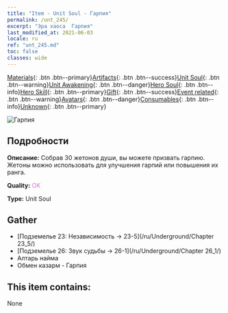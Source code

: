 ```yaml
---
title: "Item - Unit Soul - Гарпия"
permalink: /unt_245/
excerpt: "Эра хаоса  Гарпия"
last_modified_at: 2021-06-03
locale: ru
ref: "unt_245.md"
toc: false
classes: wide
---
```

 [Materials](/ItemsRU/){: .btn .btn--primary}[Artifacts](/ItemsRU/Artifacts/){: .btn .btn--success}[Unit Soul](/ItemsRU/UnitSoul/){: .btn .btn--warning}[Unit Awakening](/ItemsRU/UnitAwakening/){: .btn .btn--danger}[Hero Soul](/ItemsRU/HeroSoul/){: .btn .btn--info}[Hero Skill](/ItemsRU/HeroSkill/){: .btn .btn--primary}[Gift](/ItemsRU/Gift/){: .btn .btn--success}[Event related](/ItemsRU/Events/){: .btn .btn--warning}[Avatars](/ItemsRU/Avatars/){: .btn .btn--danger}[Consumables](/ItemsRU/Consumables/){: .btn .btn--info}[Unknown](/ItemsRU/Unknown/){: .btn .btn--primary}

 ![Гарпия](/images/u/ti_yingshenren.jpg)

## Подробности
 **Описание:** Собрав 30 жетонов души, вы можете призвать гарпию. Жетоны можно использовать для улучшения гарпий или повышения их ранга.

 **Quality:** <span style="color: #DA70D6">OK</span>

 **Type:** Unit Soul

## Gather

*    [Подземелье 23: Независимость -> 23-5](/ru/Underground/Chapter 23_5/) 
*    [Подземелье 26: Звук судьбы -> 26-1](/ru/Underground/Chapter 26_1/) 
*    Алтарь найма 
*    Обмен казарм - Гарпия 

## This item contains:

  None

